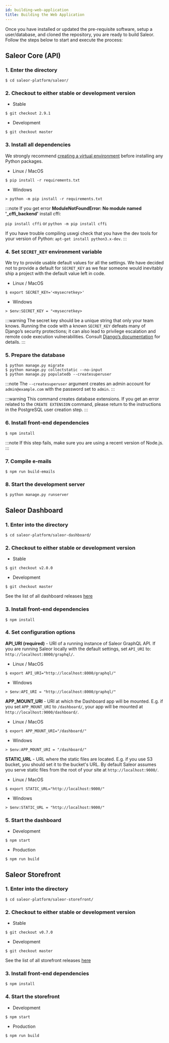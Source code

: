```yaml
---
id: building-web-application
title: Building the Web Application
---
```


Once you have installed or updated the pre-requisite software, setup a user/database, and cloned the repository, you are ready to build Saleor. Follow the steps below to start and execute the process:

## Saleor Core (API)

### 1. Enter the directory

```shell-session
$ cd saleor-platform/saleor/
```

### 2. Checkout to either stable or development version

- Stable

```shell-session
$ git checkout 2.9.1
```

- Development

```shell-session
$ git checkout master
```

### 3. Install all dependencies

We strongly recommend [creating a virtual environment](https://docs.python.org/3/tutorial/venv.html) before installing any Python packages.

- Linux / MacOS

```shell-session
$ pip install -r requirements.txt
```

- Windows

```shell-session
> python -m pip install -r requirements.txt
```

:::note
If you get error **ModuleNotFoundError: No module named '\_cffi_backend'** install cffi:

`pip install cffi` or `python -m pip install cffi`

If you have trouble compiling uswgi check that you have the dev tools for your version of Python: `apt-get install python3.x-dev`.
:::

### 4. Set `SECRET_KEY` environment variable

We try to provide usable default values for all the settings. We have decided not to provide a default for `SECRET_KEY` as we fear someone would inevitably ship a project with the default value left in code.

- Linux / MacOS

```shell-session
$ export SECRET_KEY='<mysecretkey>'
```

- Windows

```shell-session
> $env:SECRET_KEY = "<mysecretkey>
```

:::warning
The secret key should be a unique string that only your team knows. Running the code with a known `SECRET_KEY` defeats many of Django’s security protections; it can also lead to privilege escalation and remote code execution vulnerabilities. Consult [Django’s documentation](https://docs.djangoproject.com/en/1.11/ref/settings/#secret-key) for details.
:::

### 5. Prepare the database

```shell-session
$ python manage.py migrate
$ python manage.py collectstatic --no-input
$ python manage.py populatedb --createsuperuser
```

:::note
The `--createsuperuser` argument creates an admin account for `admin@example.com` with the password set to `admin`.
:::

:::warning
This command creates database extensions. If you get an error related to the `CREATE EXTENSION` command, please return to the instructions in the PostgreSQL user creation step.
:::

### 6. Install front-end dependencies

```shell-session
$ npm install
```

:::note
If this step fails, make sure you are using a recent version of Node.js.
:::

### 7. Compile e-mails

```shell-session
$ npm run build-emails
```

### 8. Start the development server

```shell-session
$ python manage.py runserver
```

## Saleor Dashboard

### 1. Enter into the directory

```shell-session
$ cd saleor-platform/saleor-dashboard/
```

### 2. Checkout to either stable or development version

- Stable

```shell-session
$ git checkout v2.0.0
```

- Development

```shell-session
$ git checkout master
```

See the list of all dashboard releases [here](https://github.com/mirumee/saleor-dashboard/releases/)

### 3. Install front-end dependencies

```shell-session
$ npm install
```

### 4. Set configuration options

**API_URI (required)** - URI of a running instance of Saleor GraphQL API. If you are running Saleor locally with the default settings, set `API_URI` to: `http://localhost:8000/graphql/`.

- Linux / MacOS

```shell-session
$ export API_URI="http://localhost:8000/graphql/"
```

- Windows

```shell-session
> $env:API_URI = "http://localhost:8000/graphql/"
```

**APP_MOUNT_URI** - URI at which the Dashboard app will be mounted. E.g. if you set `APP_MOUNT_URI` to `/dashboard/`, your app will be mounted at `http://localhost:9000/dashboard/`.

- Linux / MacOS

```shell-session
$ export APP_MOUNT_URI="/dashboard/"
```

- Windows

```shell-session
> $env:APP_MOUNT_URI = "/dashboard/"
```

**STATIC_URL** - URL where the static files are located. E.g. if you use S3 bucket, you should set it to the bucket's URL. By default Saleor assumes you serve static files from the root of your site at `http://localhost:9000/`.

- Linux / MacOS

```shell-session
$ export STATIC_URL="http://localhost:9000/"
```

- Windows

```shell-session
> $env:STATIC_URL = "http://localhost:9000/"
```

### 5. Start the dashboard

- Development

```shell-session
$ npm start
```

- Production

```shell-session
$ npm run build
```

## Saleor Storefront

### 1. Enter into the directory

```shell-session
$ cd saleor-platform/saleor-storefront/
```

### 2. Checkout to either stable or development version

- Stable

```shell-session
$ git checkout v0.7.0
```

- Development

```shell-session
$ git checkout master
```

See the list of all storefront releases [here](https://github.com/mirumee/saleor-storefront/releases)

### 3. Install front-end dependencies

```shell-session
$ npm install
```

### 4. Start the storefront

- Development

```shell-session
$ npm start
```

- Production

```shell-session
$ npm run build
```
